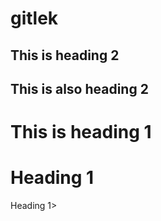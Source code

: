 # gitlek

## This is heading 2

<h2>This is also heading 2 </h2>

# This is heading 1

<h1>Heading 1</h1

<h1>Heading 1</h1>>
